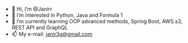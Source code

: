 - 👋 Hi, I’m @Janirr
- 👀 I’m interested in Python, Java and Formula 1
- 🌱 I’m currently learning OOP advanced methods, Spring Boot, AWS s3, REST API and GraphQL
- 📫 My e-mail: janir3g@gmail.com

<!---
Janirr/Janirr is a ✨ special ✨ repository because its `README.md` (this file) appears on your GitHub profile.
You can click the Preview link to take a look at your changes.
--->
